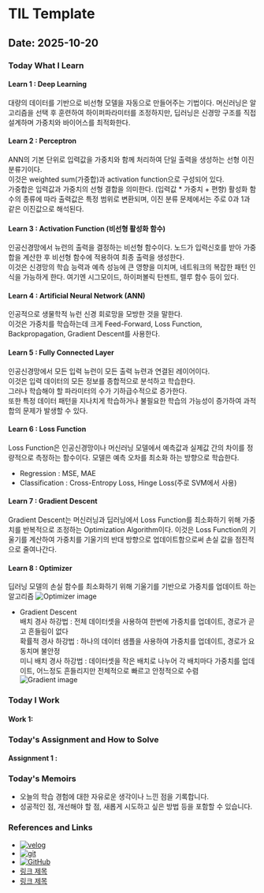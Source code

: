 # TIL Template

## Date: 2025-10-20

### Today What I Learn
#### Learn 1 : Deep Learning
대량의 데이터를 기반으로 비선형 모델을 자동으로 만들어주는 기법이다.
머신러닝은 알고리즘을 선택 후 훈련하여 하이퍼파라미터를 조정하지만, 딥러닝은 신경망 구조를 직접 설계하며 가중치와 바이어스를 최적화한다.
#### Learn 2 : Perceptron
ANN의 기본 단위로 입력값을 가중치와 함께 처리하여 단일 출력을 생성하는 선형 이진 분류기이다.  
이것은 weighted sum(가중합)과 activation function으로 구성되어 있다.  
가중합은 입력값과 가중치의 선형 결합을 의미한다. (입력값 * 가중치 + 편향)
활성화 함수의 종류에 따라 출력값은 특정 범위로 변환되며, 이진 분류 문제에서는 주로 0과 1과 같은 이진값으로 해석된다.

#### Learn 3 : Activation Function (비선형 활성화 함수)
인공신경망에서 뉴런의 출력을 결정하는 비선형 함수이다. 노드가 입력신호를 받아 가중합을 계산한 후 비선형 함수에 적용하여 최종 출력을 생성한다.  
이것은 신경망의 학습 능력과 예측 성능에 큰 영향을 미치며, 네트워크의 복잡한 패턴 인식을 가능하게 한다.
여기엔 시그모이드, 하이퍼볼릭 탄젠트, 렐루 함수 등이 있다.

#### Learn 4 : Artificial Neural Network (ANN)
인공적으로 생물학적 뉴런 신경 회로망을 모방한 것을 말한다.  
이것은 가중치를 학습하는데 크게 Feed-Forward, Loss Function, Backpropagation, Gradient Descent를 사용한다.
#### Learn 5 : Fully Connected Layer
인공신경망에서 모든 입력 뉴런이 모든 출력 뉴련과 연결된 레이어이다.  
이것은 입력 데이터의 모든 정보를 종합적으로 분석하고 학습한다.  
그러나 학습해야 할 파라미터의 수가 기하급수적으로 증가한다.  
또한 특정 데이터 패턴을 지나치게 학습하거나 불필요한 학습의 가능성이 증가하여 과적합의 문제가 발생할 수 있다.
#### Learn 6 : Loss Function
Loss Function은 인공신경망이나 머신러닝 모델에서 예측값과 실제값 간의 차이를 정량적으로 측정하는 함수이다. 모델은 예측 오차를 최소화 하는 방향으로 학습한다.  
- Regression : MSE, MAE
- Classification : Cross-Entropy Loss, Hinge Loss(주로 SVM에서 사용)

#### Learn 7 : Gradient Descent
Gradient Descent는 머신러닝과 딥러닝에서 Loss Function를 최소화하기 위해 가중치를 반복적으로 조정하는 Optimization Algorithm이다. 이것은 Loss Function의 기울기를 계산하여 가중치를 기울기의 반대 방향으로 업데이트함으로써 손실 값을 점진적으로 줄여나간다.

#### Learn 8 : Optimizer
딥러닝 모델의 손실 함수를 최소화하기 위해 기울기를 기반으로 가중치를 업데이트 하는 알고리즘
![Optimizer image](https://www.notion.so/image/attachment%3A18adff41-98ae-4b7d-bed8-6897e2d428a4%3A%E1%84%89%E1%85%B3%E1%84%8F%E1%85%B3%E1%84%85%E1%85%B5%E1%86%AB%E1%84%89%E1%85%A3%E1%86%BA_2025-02-12_11.04.12.png?table=block&id=1a1394a4-8061-815b-88f8-fc7ea7979d6e&spaceId=cf024025-486d-4514-84ae-3a7c5951c17c&width=1710&userId=ece291d9-c5dd-4045-8f70-92975297b0cb&cache=v2)
- Gradient Descent  
배치 경사 하강법 : 전체 데이터셋을 사용하여 한번에 가중치를 업데이트, 경로가 곧고 흔들림이 없다  
확률적 경사 하강법 : 하나의 데이터 샘플을 사용하여 가중치를 업데이트, 경로가 요동치며 불안정  
미니 배치 경사 하강법 : 데이터셋을 작은 배치로 나누어 각 배치마다 가중치를 업데이트, 어느정도 흔들리지만 전체적으로 빠르고 안정적으로 수렴  
![Gradient image](https://velog.velcdn.com/images/swoo64/post/88657d28-d66c-43d5-94c3-242ad3d2e7af/image.png)


### Today I Work
#### Work 1:


### Today's Assignment and How to Solve
#### Assignment 1 :

### Today's Memoirs
- 오늘의 학습 경험에 대한 자유로운 생각이나 느낀 점을 기록합니다.
- 성공적인 점, 개선해야 할 점, 새롭게 시도하고 싶은 방법 등을 포함할 수 있습니다.

### References and Links
- [![velog](https://img.shields.io/badge/Velog-20C997?style=for-the-badge&logo=Velog&logoColor=white)](URL)
- [![git](https://img.shields.io/badge/Git-F05032?style=for-the-badge&logo=Git&logoColor=white)](URL)
- [![GitHub](https://img.shields.io/badge/GitHub-181717?style=for-the-badge&logo=GitHub&logoColor=white)](URL)
- [링크 제목](URL)
- [링크 제목](URL)
